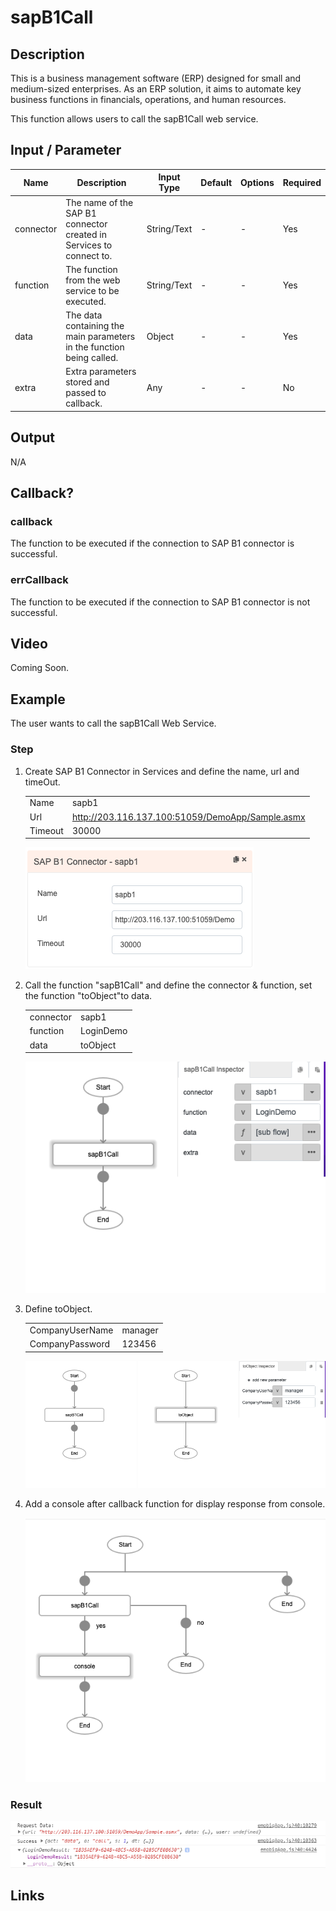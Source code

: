 ﻿# sapB1Call

## Description

This is a business management software (ERP) designed for small and medium-sized enterprises. As an ERP solution, it aims to automate key business functions in financials, operations, and human resources.

This function allows users to call the sapB1Call web service.

## Input / Parameter

| Name | Description | Input Type | Default | Options | Required |
| ------ | ------ | ------ | ------ | ------ | ------ |
| connector | The name of the SAP B1 connector created in Services to connect to. | String/Text | - | - | Yes |
| function | The function from the web service to be executed. | String/Text | - | - | Yes |
| data | The data containing the main parameters in the function being called. | Object | - | - | Yes |
| extra | Extra parameters stored and passed to callback. | Any | - | - | No |

## Output

N/A

## Callback?

### callback

The function to be executed if the connection to SAP B1 connector is successful.

### errCallback

The function to be executed if the connection to SAP B1 connector is not successful.

## Video

Coming Soon.

<!-- Format: [![Video]({image-path}?raw=true)]({url-link}) -->


## Example


The user wants to call the sapB1Call Web Service.

### Step

1. Create SAP B1 Connector in Services and         define the name, url and timeOut.

   |  |  | 
   | ---- | ---- | 
   | Name | sapb1 |
   | Url | http://203.116.137.100:51059/DemoApp/Sample.asmx | 
   | Timeout | 30000 | 
   
   ![](./sapB1Call-step-1.png?raw=true)
   
   
2. Call the function "sapB1Call" and define           the connector & function, set the                    function "toObject"to data.
   
   |  |  | 
   | ---- | ---- | 
   | connector | sapb1 | 
   | function | LoginDemo | 
   | data | toObject | 

   
   ![](./sapB1Call-step-2.png?raw=true)
   
3. Define toObject.

   |  |  | 
   | ---- | ---- | 
   | CompanyUserName | manager | 
   | CompanyPassword | 123456 | 

   ![](./sapB1Call-step-3.png?raw=true)
  
1. Add a console after callback function for       display response from console.   
   
   ![](./sapB1Call-step-4.png?raw=true)
 
### Result
   
![](./sapB1Call-result-1.png?raw=true)



## Links